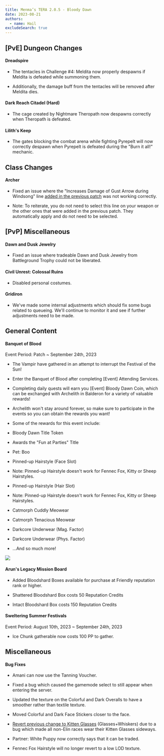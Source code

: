 ```yaml
---
title: Menma’s TERA 2.0.5 - Bloody Dawn
date: 2023-08-21
authors:
  - name: Hail
excludeSearch: true
---
```


[PvE] Dungeon Changes
---------------------

#### Dreadspire

-   The tentacles in Challenge #4: Meldita now properly despawns if Meldita is defeated while summoning them.

-   Additionally, the damage buff from the tentacles will be removed after Meldita dies.

#### Dark Reach Citadel (Hard)

-   The cage created by Nightmare Theropath now despawns correctly when Theropath is defeated.

#### Lilith's Keep

-   The gates blocking the combat arena while fighting Pyrepelt will now correctly despawn when Pyrepelt is defeated during the "Burn it all!" mechanic.

Class Changes
-------------

#### Archer

-   Fixed an issue where the "Increases Damage of Gust Arrow during Windsong" line [added in the previous patch](https://docs.google.com/document/d/10uRDTgw73SW31VpLBvfvSthxDq9uflvhEBK22CHpx1g/edit#heading=h.fycdkvpki27l) was not working correctly.

-   Note: To reiterate, you do not need to select this line on your weapon or the other ones that were added in the previous patch. They automatically apply and do not need to be selected.

[PvP] Miscellaneous
-------------------

#### Dawn and Dusk Jewelry

-   Fixed an issue where tradeable Dawn and Dusk Jewelry from Battleground Trophy could not be liberated.

#### Civil Unrest: Colossal Ruins

-   Disabled personal costumes.

#### Gridiron

-   We've made some internal adjustments which should fix some bugs related to queueing. We'll continue to monitor it and see if further adjustments need to be made.

General Content
---------------

#### Banquet of Blood

Event Period: Patch ~ September 24th, 2023

-   The Vampir have gathered in an attempt to interrupt the Festival of the Sun!

-   Enter the Banquet of Blood after completing [Event] Attending Services.

-   Completing daily quests will earn you [Event] Bloody Dawn Coin, which can be exchanged with Archelith in Balderon for a variety of valuable rewards!

-   Archelith won't stay around forever, so make sure to participate in the events so you can obtain the rewards you want!

-   Some of the rewards for this event include:

-   Bloody Dawn Title Token

-   Awards the "Fun at Parties" Title

-   Pet: Boo

-   Pinned-up Hairstyle (Face Slot)

-   Note: Pinned-up Hairstyle doesn't work for Fennec Fox, Kitty or Sheep Hairstyles.

-   Pinned-up Hairstyle (Hair Slot)

-   Note: Pinned-up Hairstyle doesn't work for Fennec Fox, Kitty or Sheep Hairstyles.

-   Catmorph Cuddly Meowear

-   Catmorph Tenacious Meowear

-   Darkcore Underwear (Mag. Factor)

-   Darkcore Underwear (Phys. Factor)

-   ...And so much more!

![](https://lh3.googleusercontent.com/M3q_mv_Muu7FC8W65EBJ4yvCXZFfNI8Q-Q0JuB3vZITba9SfPAIZX6XDgdmwQDVWytrxwsxZ-HNoR23xDDITY-dex6Dpto0RB9dnKKixs5zy7uHDgZrgcoy6N0_seej724jrKwJq96WaVsgs0X40Ilo)

#### Arun's Legacy Mission Board

-   Added Bloodshard Boxes available for purchase at Friendly reputation rank or higher.

-   Shattered Bloodshard Box costs 50 Reputation Credits

-   Intact Bloodshard Box costs 150 Reputation Credits

#### Sweltering Summer Festivals

Event Period: August 10th, 2023 ~ September 24th, 2023

-   Ice Chunk gatherable now costs 100 PP to gather.

Miscellaneous
-------------

#### Bug Fixes

-   Amani can now use the Tanning Voucher.

-   Fixed a bug which caused the gamemode select to still appear when entering the server.

-   Updated the texture on the Colorful and Dark Overalls to have a smoother rather than textile texture.

-   Moved Colorful and Dark Face Stickers closer to the face.

-   [Revert previous change to Kitten Glasses](https://docs.google.com/document/d/10uRDTgw73SW31VpLBvfvSthxDq9uflvhEBK22CHpx1g/edit#heading=h.qjw86qufmwvo) (Glasses+Whiskers) due to a bug which made all non-Elin races wear their Kitten Glasses sideways.

-   Partner: White Puppy now correctly says that it can be traded.

-   Fennec Fox Hairstyle will no longer revert to a low LOD texture.